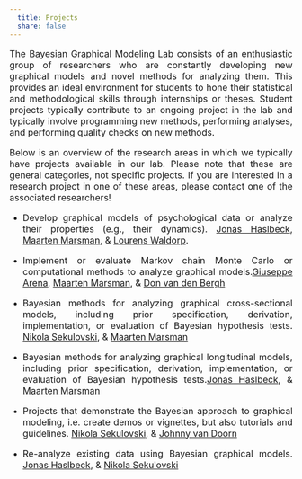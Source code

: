 ```yaml
---
  title: Projects
  share: false
---
```


<p style="font-size:medium;text-align:justify">The Bayesian Graphical Modeling Lab consists of an enthusiastic group of researchers who are constantly developing new graphical models and novel methods for analyzing them. This provides an ideal environment for students to hone their statistical and methodological skills through internships or theses. Student projects typically contribute to an ongoing project in the lab and typically involve programming new methods, performing analyses, and performing quality checks on new methods.</p>

<p style="font-size:medium;text-align:justify">Below is an overview of the research areas in which we typically have projects available in our lab. Please note that these are general categories, not specific projects. If you are interested in a research project in one of these areas, please contact one of the associated researchers!</p>

- <p style="font-size:medium;text-align:justify">Develop graphical models of psychological data or analyze their properties (e.g., their dynamics). <a href="https://bayesiangraphicalmodeling.com/author/jonas-haslbeck/">Jonas Haslbeck</a>, <a href="https://bayesiangraphicalmodeling.com/author/maarten-marsman/">Maarten Marsman</a>, & <a href="https://bayesiangraphicalmodeling.com/author/lourens-waldorp/">Lourens Waldorp</a>.</p>

- <p style="font-size:medium;text-align:justify">Implement or evaluate Markov chain Monte Carlo or computational methods to analyze graphical models.<a href="https://bayesiangraphicalmodeling.com/author/giuseppe-arena/">Giuseppe Arena</a>, <a href="https://bayesiangraphicalmodeling.com/author/maarten-marsman/">Maarten Marsman</a>, & <a href="https://bayesiangraphicalmodeling.com/author/Don-van-den-Bergh/">Don van den Bergh</a></p>

- <p style="font-size:medium;text-align:justify">Bayesian methods for analyzing graphical cross-sectional models, including prior specification, derivation, implementation, or evaluation of Bayesian hypothesis tests. <a href="https://bayesiangraphicalmodeling.com/author/nikola-sekulovski/">Nikola Sekulovski</a>, & <a href="https://bayesiangraphicalmodeling.com/author/maarten-marsman/">Maarten Marsman</a></p>

- <p style="font-size:medium;text-align:justify">Bayesian methods for analyzing graphical longitudinal models, including prior specification, derivation, implementation, or evaluation of Bayesian hypothesis tests.<a href="https://bayesiangraphicalmodeling.com/author/jonas-haslbeck/">Jonas Haslbeck</a>, & <a href="https://bayesiangraphicalmodeling.com/author/maarten-marsman/">Maarten Marsman</a></p>

- <p style="font-size:medium;text-align:justify">Projects that demonstrate the Bayesian approach to graphical modeling, i.e. create demos or vignettes, but also tutorials and guidelines. <a href="https://bayesiangraphicalmodeling.com/author/nikola-sekulovski/">Nikola Sekulovski</a>, & <a href="https://bayesiangraphicalmodeling.com/author/johnny-van-doorn/">Johnny van Doorn</a></p>

- <p style="font-size:medium;text-align:justify">Re-analyze existing data using Bayesian graphical models. <a href="https://bayesiangraphicalmodeling.com/author/jonas-haslbeck/">Jonas Haslbeck</a>, & <a href="https://bayesiangraphicalmodeling.com/author/nikola-sekulovski/">Nikola Sekulovski</a></p>



